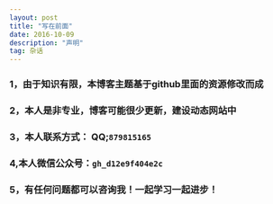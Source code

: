 ```yaml
---
layout: post
title: "写在前面"
date: 2016-10-09 
description: "声明"
tag: 杂话 
---
```


	
	
### 1，由于知识有限，本博客主题基于github里面的资源修改而成
### 2，本人是非专业，博客可能很少更新，建设动态网站中
### 3，本人联系方式： QQ;`879815165`
### 4,本人微信公众号：`gh_d12e9f404e2c`
### 5，有任何问题都可以咨询我！一起学习一起进步！
